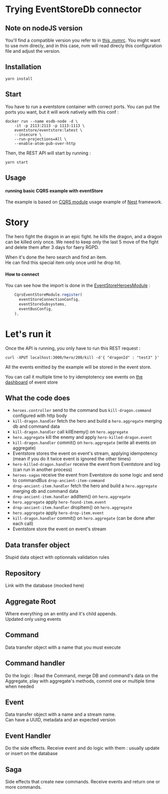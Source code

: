 # Trying EventStoreDb connector

## Note on nodeJS version

You'll find a compatible version you refer to in [this .nvmrc](../.nvmrc). You might want to use nvm direcly, and in this case, nvm will read direcly this configuration file and adjust the version.

## Installation

```
yarn install
```

## Start

You have to run a eventstore container with correct ports. You can put the ports you want, but it will work natively with this conf :

```
docker run --name esdb-node -d \
    -it -p 2113:2113 -p 1113:1113 \
    eventstore/eventstore:latest \
    --insecure \
    --run-projections=All \
    --enable-atom-pub-over-http
```

Then, the REST API will start by running :

```
yarn start
```

## Usage

#### running basic CQRS example with eventStore

The example is based on [CQRS module](https://github.com/kamilmysliwiec/nest-cqrs) usage example of [Nest](https://github.com/kamilmysliwiec/nest) framework.

# Story

The hero fight the dragon in an epic fight.
he kills the dragon, and a dragon can be killed only once.
We need to keep only the last 5 move of the fight and delete them after 3 days for faery RGPD.

When it's done the hero search and find an item.  
He can find this special item only once until he drop hit.

#### How to connect

You can see how the import is done in the [EventStoreHeroesModule](./src/heroes/event-store-heroes.module.ts) :

```typescript
    CqrsEventStoreModule.register(
      eventStoreConnectionConfig,
      eventStoreSubsystems,
      eventBusConfig,
    ),
```

# Let's run it

Once the API is running, you only have to run this REST request :

```
curl -XPUT localhost:3000/hero/200/kill -d'{ "dragonId" : "test3" }'
```

All the events emitted by the example will be stored in the event store.

You can call it multiple time to try idemptotency
see events on [the dashboard](http://localhost:20113/web/index.html#/streams/hero-200) of event store

## What the code does

- `heroes.controller` send to the command bus `kill-dragon.command` configured with http body
- `kill-dragon.handler` fetch the hero and build a `hero.aggregate` merging db and command data
- `kill-dragon.handler` call killEnemy() on `hero.aggregate`
- `hero.aggregate` kill the enemy and apply `hero-killed-dragon.event`
- `kill-dragon.handler` commit() on `hero.aggregate` (write all events on aggregate)
- Eventstore stores the event on event's stream, applying idempotency (mean if you do it twice event is ignored the other times)
- `hero-killed-dragon.handler` receive the event from Eventstore and log (can run in another process)
- `heroes-sagas` receive the event from Eventstore do some logic and send to commandBus `drop-ancient-item-command`
- `drop-ancient-item.handler` fetch the hero and build a `hero.aggregate` merging db and command data
- `drop-ancient-item.handler` addItem() on `hero.aggregate`
- `hero.aggregate` apply `hero-found-item.event`
- `drop-ancient-item.handler` dropItem() on `hero.aggregate`
- `hero.aggregate` apply `hero-drop-item.event`
- `kill-dragon.handler` commit() on `hero.aggregate` (can be done after each call)
- Eventstore store the event on event's stream

## Data transfer object

Stupid data object with optionnals validation rules

## Repository

Link with the database (mocked here)

## Aggregate Root

Where everything on an entity and it's child appends.  
Updated only using events

## Command

Data transfer object with a name that you must execute

## Command handler

Do the logic :
Read the Command, merge DB and command's data on the Aggregate, play with aggregate's methods, commit one or multiple time when needed

## Event

Data transfer object with a name and a stream name.  
Can have a UUID, metadata and an expected version

## Event Handler

Do the side effects.
Receive event and do logic with them : usually update or insert on the database

## Saga

Side effects that create new commands.
Receive events and return one or more commands.
